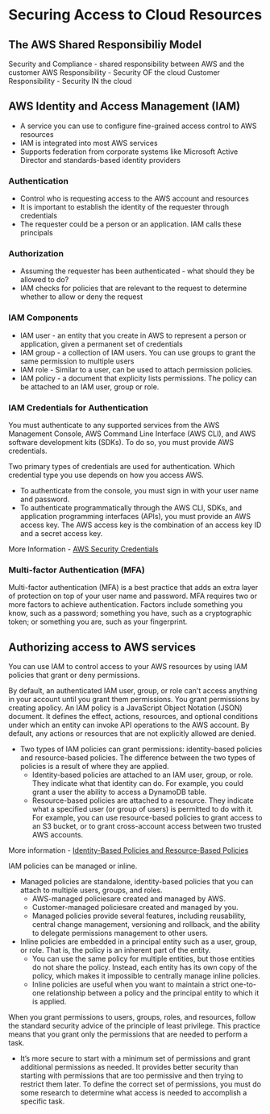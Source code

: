 # Securing Access to Cloud Resources

## The AWS Shared Responsibiliy Model
Security and Compliance - shared responsibility between AWS and the customer
AWS Responsibility - Security OF the cloud
Customer Responsibility - Security IN the cloud

## AWS Identity and Access Management (IAM)
* A service you can use to configure fine-grained access control to AWS resources
* IAM is integrated into most AWS services
* Supports federation from corporate systems like Microsoft Active Director and standards-based identity providers

### Authentication
* Control who is requesting access to the AWS account and resources
* It is important to establish the identity of the requester through credentials
* The requester could be a person or an application. IAM calls these principals

### Authorization
* Assuming the requester has been authenticated - what should they be allowed to do?
* IAM checks for policies that are relevant to the request to determine whether to allow or deny the request

### IAM Components
* IAM user - an entity that you create in AWS to represent a person or application, given a permanent set of credentials
* IAM group - a collection of IAM users. You can use groups to grant the same permission to multiple users
* IAM role - Similar to a user, can be used to attach permission policies. 
* IAM policy - a document that explicity lists permissions. The policy can be attached to an IAM user, group or role. 

### IAM Credentials for Authentication
You must authenticate to any supported services from the AWS Management Console, AWS Command Line Interface (AWS CLI), and AWS software development kits (SDKs). To do so, you must provide AWS credentials. 

Two primary types of credentials are used for authentication. Which credential type you use depends on how you access AWS.
* To authenticate from the console, you must sign in with your user name and password.
* To authenticate programmatically through the AWS CLI, SDKs, and application programming interfaces (APIs), you must provide an AWS access key. The AWS access key is the combination of an access key ID and a secret access key.

More Information - [AWS Security Credentials](https://docs.aws.amazon.com/general/latest/gr/aws-security-credentials.html)

### Multi-factor Authentication (MFA)
Multi-factor authentication (MFA) is a best practice that adds an extra layer of protection on top of your user name and password. MFA requires two or more factors to achieve authentication. Factors include something you know, such as a password; something you have, such as a cryptographic token; or something you are, such as your fingerprint.

## Authorizing access to AWS services
You can use IAM to control access to your AWS resources by using IAM policies that grant or deny permissions.

By default, an authenticated IAM user, group, or role can't access anything in your account until you grant them permissions. You grant permissions by creating apolicy. An IAM policy is a JavaScript Object Notation (JSON) document. It defines the effect, actions, resources, and optional conditions under which an entity can invoke API operations to the AWS account. By default, any actions or resources that are not explicitly allowed are denied.

* Two types of IAM policies can grant permissions: identity-based policies and resource-based policies. The difference between the two types of policies is a result of where they are applied. 
    * Identity-based policies are attached to an IAM user, group, or role. They indicate what that identity can do. For example, you could grant a user the ability to access a DynamoDB table.
    * Resource-based policies are attached to a resource. They indicate what a specified user (or group of users) is permitted to do with it. For example, you can use resource-based policies to grant access to an S3 bucket, or to grant cross-account access between two trusted AWS accounts.
    
More information -  [Identity-Based Policies and Resource-Based Policies](https://docs.aws.amazon.com/IAM/latest/UserGuide/access_policies_identity-vs-resource.html)

IAM policies can be managed or inline.
* Managed policies are standalone, identity-based policies that you can attach to multiple users, groups, and roles.
    * AWS-managed policiesare created and managed by AWS.
    * Customer-managed policiesare created and managed by you.
    * Managed policies provide several features, including reusability, central change management, versioning and rollback, and the ability to delegate permissions management to other users.
* Inline policies are embedded in a principal entity such as a user, group, or role. That is, the policy is an inherent part of the entity.
    * You can use the same policy for multiple entities, but those entities do not share the policy. Instead, each entity has its own copy of the policy, which makes it impossible to centrally manage inline policies.
    * Inline policies are useful when you want to maintain a strict one-to-one relationship between a policy and the principal entity to which it is applied.

When you grant permissions to users, groups, roles, and resources, follow the standard security advice of the principle of least privilege. This practice means that you grant only the permissions that are needed to perform a task. 
* It’s more secure to start with a minimum set of permissions and grant additional permissions as needed. It provides better security than starting with permissions that are too permissive and then trying to restrict them later. To define the correct set of permissions, you must do some research to determine what access is needed to accomplish a specific task.
